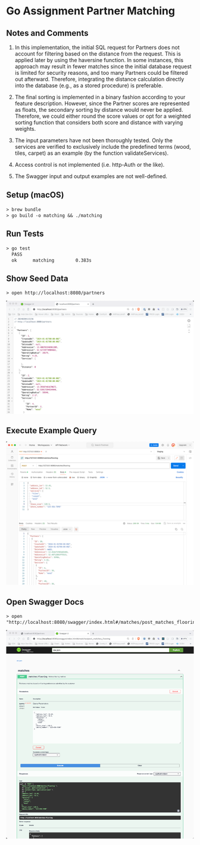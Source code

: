 # Go Assignment Partner Matching

## Notes and Comments

1. In this implementation, the initial SQL request for Partners does not account
for filtering based on the distance from the request. This is applied later by
using the haversine function. In some instances, this approach may result in fewer
matches since the initial database request is limited for security reasons, and too
many Partners could be filtered out afterward. Therefore, integrating the distance
calculation directly into the database (e.g., as a stored procedure) is preferable.

2. The final sorting is implemented in a binary fashion according to your feature
description. However, since the Partner scores are represented as floats, the
secondary sorting by distance would never be applied. Therefore, we could either
round the score values or opt for a weighted sorting function that considers both
score and distance with varying weights.

3. The input parameters have not been thoroughly tested. Only the services are
verified to exclusively include the predefined terms (wood, tiles, carpet) as
an example (by the function validateServices).

4. Access control is not implemented (i.e. http-Auth or the like).

5. The Swagger input and output examples are not well-defined.

## Setup (macOS)

    > brew bundle
    > go build -o matching && ./matching

## Run Tests

    > go test
      PASS
      ok      matching        0.383s

## Show Seed Data

    > open http://localhost:8080/partners

![Partner Index](static/partner-index.png)

## Execute Example Query

![Postman Request](static/postman-request.png)

## Open Swagger Docs

    > open "http://localhost:8080/swagger/index.html#/matches/post_matches_flooring"

![Swagger Docs](static/swagger-docs.png)
